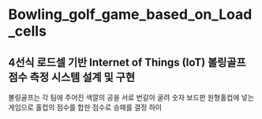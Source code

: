 # Bowling_golf_game_based_on_Load_cells

## 4선식 로드셀 기반 Internet of Things (IoT) 볼링골프 점수 측정 시스템 설계 및 구현

볼링골프는 각 팀에 주어진 색깔의 공을 서로 번갈아 굴려 숫자 보드판 원형홀컵에 넣는 게임으로 홀컵의 점수를 합한 점수로 승패를 결정 하이
